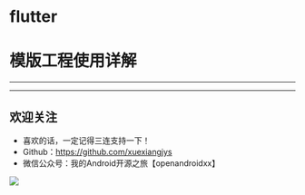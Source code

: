 # flutter

# 模版工程使用详解

---








---

## 欢迎关注

* 喜欢的话，一定记得三连支持一下！
* Github：https://github.com/xuexiangjys
* 微信公众号：我的Android开源之旅【openandroidxx】

![](https://img.rruu.net/image/5f871cffe209c)
